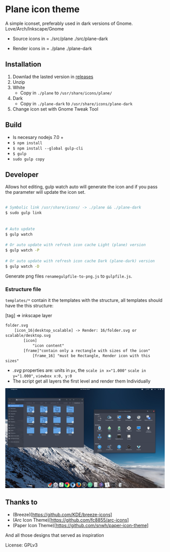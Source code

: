 # Plane icon theme

A simple iconset, preferably used in dark versions of Gnome.  Love/Arch/Inkscape/Gnome


- Source icons in = ./src/plane ./src/plane-dark

- Render icons in = ./plane ./plane-dark


## Installation

1. Downlad the lasted version in [releases](https://github.com/wfpaisa/plane-icon-theme/releases)
2. Unzip
3. White
	- Copy in `./plane` to `/usr/share/icons/plane/`
4. Dark
	- Copy in `./plane-dark` to `/usr/share/icons/plane-dark`
5. Change icon set with Gnome Tweak Tool


## Build

- Is necesary nodejs 7.0 +
- `$ npm install`
- `$ npm install --global gulp-cli`
- `$ gulp`
- `sudo gulp copy`

## Developer

Allows hot editing, gulp watch auto will generate the icon and if you pass the parameter will update the icon set.

```bash 

# Symbolic link /usr/share/icons/ -> ./plane && ./plane-dark
$ sudo gulp link


# Auto update
$ gulp watch 

# Or auto update with refresh icon cache Light (plane) version
$ gulp watch -P 

# Or auto update with refresh icon cache Dark (plane-dark) version
$ gulp watch -D 
```
Generate png files `renamegulpfile-to-png.js` to `gulpfile.js`.


### Estructure file
`templates/*` contain it the templates with the structure, all templates should have the this structure:

[tag] => inkscape layer
```
folder.svg
	[icon_16|desktop_scalable] -> Render: 16/folder.svg or scalable/desktop.svg 
		[icon]
			"icon content"
		[frame]"contain only a rectangle with sizes of the icon"
			[frame_16] "must be Rectangle, Render icon with this sizes"
```

- *.svg* properties are: units in `px`, the `scale in x="1.000"` `scale in y="1.000"`, `viewbox x:0, y:0`
- The script get all layers the first level and render them Individually



![Screen](./screenshot.png)



## Thanks to

- (Breeze)[https://github.com/KDE/breeze-icons]
- (Arc Icon Theme)[https://github.com/fc8855/arc-icons]
- (Paper Icon Theme)[https://github.com/snwh/paper-icon-theme]

And all those designs that served as inspiration



License: GPLv3